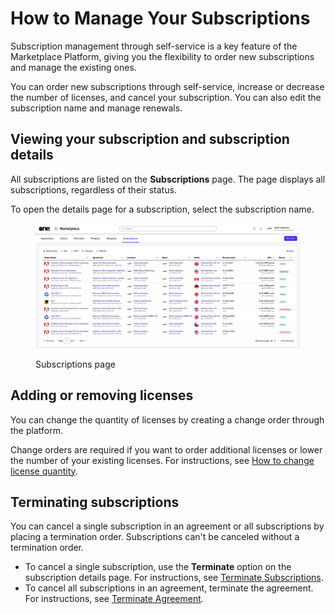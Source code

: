 # How to Manage Your Subscriptions

Subscription management through self-service is a key feature of the Marketplace Platform, giving you the flexibility to order new subscriptions and manage the existing ones.

You can order new subscriptions through self-service, increase or decrease the number of licenses, and cancel your subscription. You can also edit the subscription name and manage renewals.&#x20;

## Viewing your subscription and subscription details

All subscriptions are listed on the **Subscriptions** page. The page displays all subscriptions, regardless of their status.

To open the details page for a subscription, select the subscription name.

<div data-with-frame="true"><figure><img src="../../../.gitbook/assets/subscriptions_page (1).png" alt=""><figcaption><p>Subscriptions page</p></figcaption></figure></div>

## Adding or removing licenses

You can change the quantity of licenses by creating a change order through the platform.&#x20;

Change orders are required if you want to order additional licenses or lower the number of your existing licenses. For instructions, see [How to change license quantity](adjust-subscription-quantity.md).

## Terminating subscriptions

You can cancel a single subscription in an agreement or all subscriptions by placing a termination order. Subscriptions can't be canceled without a termination order.

* To cancel a single subscription, use the **Terminate** option on the subscription details page. For instructions, see [Terminate Subscriptions](../../../modules-and-features/marketplace/subscriptions/terminate-a-subscription.md).
* To cancel all subscriptions in an agreement, terminate the agreement. For instructions, see [Terminate Agreement](../../../modules-and-features/marketplace/agreements/terminate-agreements.md).
